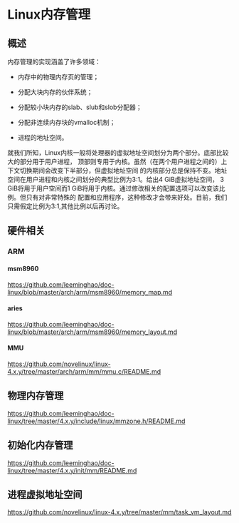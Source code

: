Linux内存管理
========================================

概述
----------------------------------------

内存管理的实现涵盖了许多领域：

* 内存中的物理内存页的管理；

* 分配大块内存的伙伴系统；

* 分配较小块内存的slab、slub和slob分配器；

* 分配非连续内存块的vmalloc机制；

* 进程的地址空间。

就我们所知，Linux内核一般将处理器的虚拟地址空间划分为两个部分。底部比较大的部分用于用户进程，
顶部则专用于内核。虽然（在两个用户进程之间的）上下文切换期间会改变下半部分，但虚拟地址空间
的内核部分总是保持不变。地址空间在用户进程和内核之间划分的典型比例为3∶1。给出4 GiB虚拟地址空间，
3 GiB将用于用户空间而1 GiB将用于内核。通过修改相关的配置选项可以改变该比例。但只有对非常特殊的
配置和应用程序，这种修改才会带来好处。目前，我们只需假定比例为3∶1,其他比例以后再讨论。

硬件相关
----------------------------------------

### ARM

#### msm8960

https://github.com/leeminghao/doc-linux/blob/master/arch/arm/msm8960/memory_map.md

#### aries

https://github.com/leeminghao/doc-linux/blob/master/arch/arm/msm8960/memory_layout.md

#### MMU

https://github.com/novelinux/linux-4.x.y/tree/master/arch/arm/mm/mmu.c/README.md

物理内存管理
----------------------------------------

https://github.com/leeminghao/doc-linux/tree/master/4.x.y/include/linux/mmzone.h/README.md

初始化内存管理
----------------------------------------

https://github.com/leeminghao/doc-linux/tree/master/4.x.y/init/mm/README.md

进程虚拟地址空间
----------------------------------------

https://github.com/novelinux/linux-4.x.y/tree/master/mm/task_vm_layout.md
